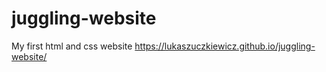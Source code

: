 # juggling-website

My first html and css website
https://lukaszuczkiewicz.github.io/juggling-website/

